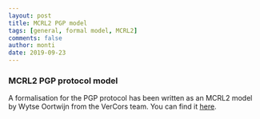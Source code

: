 ```yaml
---
layout: post
title: MCRL2 PGP model
tags: [general, formal model, MCRL2]
comments: false
author: monti
date: 2019-09-23
---
```



### MCRL2 PGP protocol model

A formalisation for the PGP protocol has been written as an MCRL2 model 
by Wytse Oortwijn from the VerCors team. You can find it [here](https://vcs.utwente.nl/source/vt_lt_2020/browse/master/mcrl2/). 

